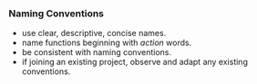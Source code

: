### Naming Conventions
- use clear, descriptive, concise names.
- name functions beginning with *action* words.
- be consistent with naming conventions.
- if joining an existing project, observe and adapt any existing conventions.